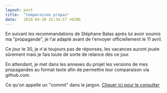 ```yaml
---
layout: post
title:  "Comparaison propas"
date:   2018-04-30 15:34:57 +0200
---
```

En suivant les recommandations de Stéphane Balas après lui avoir soumis ma "propagande", je l'ai adapté avant de l'envoyer officiellement le 11 avril.

Ce jour le 30, je n'ai toujours pas de réponses, les vacances auront jouée sûrement mais je fais toute de sorte de relance dès ce jour.

En attendant, je met dans les annexes du projet les versions de mes propagandes au format texte afin de permettre leur comparaison via github.com.

Ce qu'on appelle un "commit" dans le jargon. [Cliquer ici pour le consulter](https://github.com/stephmnt/at-ratp/commit/715b159048c0d5624498e9757057582034243e36?diff=split)
